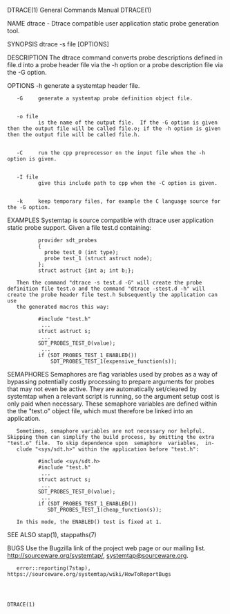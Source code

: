 DTRACE(1)                                                                                  General Commands Manual                                                                                  DTRACE(1)



NAME
       dtrace - Dtrace compatible user application static probe generation tool.



SYNOPSIS
       dtrace -s file [OPTIONS]


DESCRIPTION
       The dtrace command converts probe descriptions defined in file.d into a probe header file via the -h option or a probe description file via the -G option.


OPTIONS
       -h     generate a systemtap header file.


       -G     generate a systemtap probe definition object file.


       -o file
              is the name of the output file.  If the -G option is given then the output file will be called file.o; if the -h option is given then the output file will be called file.h.


       -C     run the cpp preprocessor on the input file when the -h option is given.


       -I file
              give this include path to cpp when the -C option is given.


       -k     keep temporary files, for example the C language source for the -G option.


EXAMPLES
       Systemtap is source compatible with dtrace user application static probe support.  Given a file test.d containing:

              provider sdt_probes
              {
                probe test_0 (int type);
                probe test_1 (struct astruct node);
              };
              struct astruct {int a; int b;};

       Then the command "dtrace -s test.d -G" will create the probe definition file test.o and the command "dtrace -stest.d -h" will create the probe header file test.h Subsequently the application can use
       the generated macros this way:

              #include "test.h"
               ...
              struct astruct s;
               ...
              SDT_PROBES_TEST_0(value);
               ...
              if (SDT_PROBES_TEST_1_ENABLED())
                  SDT_PROBES_TEST_1(expensive_function(s));



SEMAPHORES
       Semaphores are flag variables used by probes as a way of bypassing potentially costly processing to prepare arguments for probes that may not even be active.  They are automatically  set/cleared  by
       systemtap  when a relevant script is running, so the argument setup cost is only paid when necessary.  These semaphore variables are defined within the the "test.o" object file, which must therefore
       be linked into an application.

       Sometimes, semaphore variables are not necessary nor helpful.  Skipping them can simplify the build process, by omitting the extra "test.o" file.  To skip dependence upon  semaphore  variables,  in‐
       clude "<sys/sdt.h>" within the application before "test.h":

              #include <sys/sdt.h>
              #include "test.h"
               ...
              struct astruct s;
               ...
              SDT_PROBES_TEST_0(value);
               ...
              if (SDT_PROBES_TEST_1_ENABLED())
                 SDT_PROBES_TEST_1(cheap_function(s));

       In this mode, the ENABLED() test is fixed at 1.


SEE ALSO
       stap(1),
       stappaths(7)



BUGS
       Use the Bugzilla link of the project web page or our mailing list.  http://sourceware.org/systemtap/, <systemtap@sourceware.org>.

       error::reporting(7stap), https://sourceware.org/systemtap/wiki/HowToReportBugs



                                                                                                                                                                                                    DTRACE(1)
